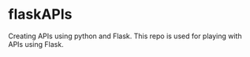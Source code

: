 # flaskAPIs
Creating APIs using python and Flask.
This repo is used for playing with APIs using Flask.
